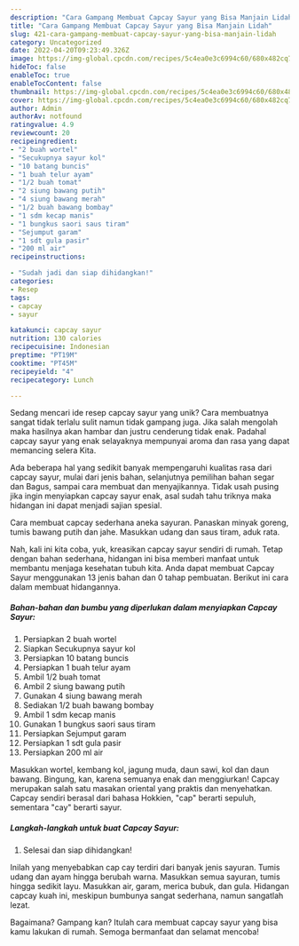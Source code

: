 ```yaml
---
description: "Cara Gampang Membuat Capcay Sayur yang Bisa Manjain Lidah"
title: "Cara Gampang Membuat Capcay Sayur yang Bisa Manjain Lidah"
slug: 421-cara-gampang-membuat-capcay-sayur-yang-bisa-manjain-lidah
category: Uncategorized
date: 2022-04-20T09:23:49.326Z
image: https://img-global.cpcdn.com/recipes/5c4ea0e3c6994c60/680x482cq70/capcay-sayur-foto-resep-utama.jpg
hideToc: false
enableToc: true
enableTocContent: false
thumbnail: https://img-global.cpcdn.com/recipes/5c4ea0e3c6994c60/680x482cq70/capcay-sayur-foto-resep-utama.jpg
cover: https://img-global.cpcdn.com/recipes/5c4ea0e3c6994c60/680x482cq70/capcay-sayur-foto-resep-utama.jpg
author: Admin
authorAv: notfound
ratingvalue: 4.9
reviewcount: 20
recipeingredient:
- "2 buah wortel"
- "Secukupnya sayur kol"
- "10 batang buncis"
- "1 buah telur ayam"
- "1/2 buah tomat"
- "2 siung bawang putih"
- "4 siung bawang merah"
- "1/2 buah bawang bombay"
- "1 sdm kecap manis"
- "1 bungkus saori saus tiram"
- "Sejumput garam"
- "1 sdt gula pasir"
- "200 ml air"
recipeinstructions:

- "Sudah jadi dan siap dihidangkan!"
categories:
- Resep
tags:
- capcay
- sayur

katakunci: capcay sayur 
nutrition: 130 calories
recipecuisine: Indonesian
preptime: "PT19M"
cooktime: "PT45M"
recipeyield: "4"
recipecategory: Lunch

---
```





Sedang mencari ide resep capcay sayur yang unik? Cara membuatnya sangat tidak terlalu sulit namun tidak gampang juga. Jika salah mengolah maka hasilnya akan hambar dan justru cenderung tidak enak. Padahal capcay sayur yang enak selayaknya mempunyai aroma dan rasa yang dapat memancing selera Kita.





Ada beberapa hal yang sedikit banyak mempengaruhi kualitas rasa dari capcay sayur, mulai dari jenis bahan, selanjutnya pemilihan bahan segar dan Bagus, sampai cara membuat dan menyajikannya. Tidak usah pusing jika ingin menyiapkan capcay sayur enak,      asal sudah tahu triknya maka hidangan ini dapat menjadi sajian spesial.














Cara membuat capcay sederhana aneka sayuran. Panaskan minyak goreng, tumis bawang putih dan jahe. Masukkan udang dan saus tiram, aduk rata.






Nah, kali ini kita coba, yuk, kreasikan capcay sayur sendiri di rumah. Tetap dengan bahan sederhana, hidangan ini bisa memberi manfaat untuk membantu menjaga kesehatan tubuh kita. Anda dapat membuat Capcay Sayur menggunakan 13 jenis bahan dan 0 tahap pembuatan. Berikut ini cara dalam membuat hidangannya.

<!--inarticleads1-->

##### Bahan-bahan dan bumbu yang diperlukan dalam menyiapkan Capcay Sayur:

1. Persiapkan 2 buah wortel
1. Siapkan Secukupnya sayur kol
1. Persiapkan 10 batang buncis
1. Persiapkan 1 buah telur ayam
1. Ambil 1/2 buah tomat
1. Ambil 2 siung bawang putih
1. Gunakan 4 siung bawang merah
1. Sediakan 1/2 buah bawang bombay
1. Ambil 1 sdm kecap manis
1. Gunakan 1 bungkus saori saus tiram
1. Persiapkan Sejumput garam
1. Persiapkan 1 sdt gula pasir
1. Persiapkan 200 ml air


Masukkan wortel, kembang kol, jagung muda, daun sawi, kol dan daun bawang. Bingung, kan, karena semuanya enak dan menggiurkan! Capcay merupakan salah satu masakan oriental yang praktis dan menyehatkan. Capcay sendiri berasal dari bahasa Hokkien, &#34;cap&#34; berarti sepuluh, sementara &#34;cay&#34; berarti sayur. 

<!--inarticleads2-->

##### Langkah-langkah untuk buat Capcay Sayur:


1. Selesai dan siap dihidangkan!

Inilah yang menyebabkan cap cay terdiri dari banyak jenis sayuran. Tumis udang dan ayam hingga berubah warna. Masukkan semua sayuran, tumis hingga sedikit layu. Masukkan air, garam, merica bubuk, dan gula. Hidangan capcay kuah ini, meskipun bumbunya sangat sederhana, namun sangatlah lezat. 

Bagaimana? Gampang kan? Itulah cara membuat capcay sayur yang bisa kamu lakukan di rumah. Semoga bermanfaat dan selamat mencoba!
